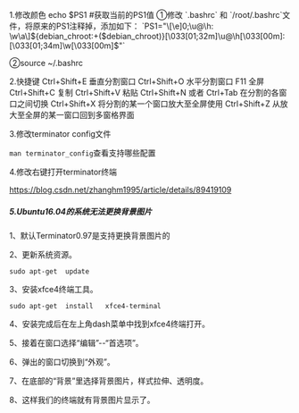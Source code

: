 1.修改颜色
echo $PS1   #获取当前的PS1值
①修改 `.bashrc` 和 `/root/.bashrc`文件，将原来的PS1注释掉，添加如下：
`PS1="\[\e]0;\u@\h: \w\a\]${debian_chroot:+($debian_chroot)}\[\033[01;32m\]\u@\h\[\033[00m\]:\[\033[01;34m\]\w\[\033[00m\]\$"`

②source  ~/.bashrc

2.快捷键
Ctrl+Shift+E 垂直分割窗口
Ctrl+Shift+O 水平分割窗口
F11 全屏
Ctrl+Shift+C 复制
Ctrl+Shift+V 粘贴
Ctrl+Shift+N 或者 Ctrl+Tab 在分割的各窗口之间切换
Ctrl+Shift+X 将分割的某一个窗口放大至全屏使用
Ctrl+Shift+Z 从放大至全屏的某一窗口回到多窗格界面

3.修改terminator config文件

`man terminator_config`查看支持哪些配置

4.修改右键打开terminator终端

https://blog.csdn.net/zhanghm1995/article/details/89419109

##### 5.Ubuntu16.04的系统无法更换背景图片

1、默认Terminator0.97是支持更换背景图片的

2、更新系统资源。

`sudo apt-get  update  `

3、安装xfce4终端工具。

`sudo apt-get  install   xfce4-terminal`



4、安装完成后在左上角dash菜单中找到xfce4终端打开。



5、接着在窗口选择“编辑”--“首选项”。



6、弹出的窗口切换到“外观”。



7、在底部的“背景”里选择背景图片，样式拉伸、透明度。



8、这样我们的终端就有背景图片显示了。
